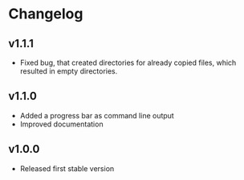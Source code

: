 # Changelog

## v1.1.1
* Fixed bug, that created directories for already copied files, which resulted in empty directories.

## v1.1.0
* Added a progress bar as command line output
* Improved documentation

## v1.0.0
* Released first stable version